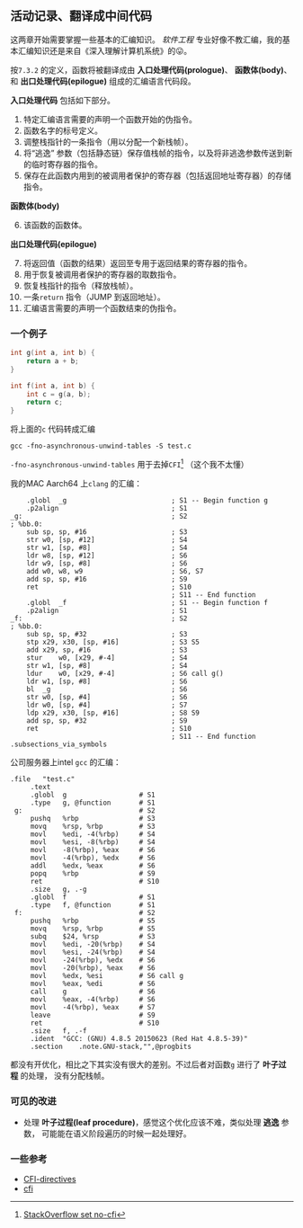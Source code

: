 ## 活动记录、翻译成中间代码

这两章开始需要掌握一些基本的汇编知识。 
*软件工程* 专业好像不教汇编，我的基本汇编知识还是来自《深入理解计算机系统》的😛。


按`7.3.2` 的定义，函数将被翻译成由 **入口处理代码(prologue)**、 **函数体(body)**、和 **出口处理代码(epilogue)**
组成的汇编语言代码段。

**入口处理代码** 包括如下部分。

1. 特定汇编语言需要的声明一个函数开始的伪指令。
2. 函数名字的标号定义。
3. 调整栈指针的一条指令（用以分配一个新栈帧）。
4. 将“逃逸” 参数（包括静态链）保存值栈帧的指令，以及将非逃逸参数传送到新的临时寄存器的指令。
5. 保存在此函数内用到的被调用者保护的寄存器（包括返回地址寄存器）的存储指令。

**函数体(body)**

6. 该函数的函数体。

**出口处理代码(epilogue)**

7. 将返回值（函数的结果）返回至专用于返回结果的寄存器的指令。
8. 用于恢复被调用者保护的寄存器的取数指令。
9. 恢复栈指针的指令（释放栈帧）。
10. 一条`return` 指令（JUMP 到返回地址）。
11. 汇编语言需要的声明一个函数结束的伪指令。


### 一个例子

```c
int g(int a, int b) {
    return a + b;
}

int f(int a, int b) {
    int c = g(a, b);
    return c;
}
```

将上面的`c` 代码转成汇编

`gcc -fno-asynchronous-unwind-tables -S test.c`

`-fno-asynchronous-unwind-tables` 用于去掉`CFI`[^set no-cfi] （这个我不太懂）


我的MAC Aarch64 上`clang` 的汇编： 

```
	.globl	_g                          ; S1 -- Begin function g
	.p2align	                        ; S1
_g:                                     ; S2
; %bb.0:
	sub	sp, sp, #16                     ; S3
	str	w0, [sp, #12]                   ; S4
	str	w1, [sp, #8]                    ; S4
	ldr	w8, [sp, #12]                   ; S6
	ldr	w9, [sp, #8]                    ; S6
	add	w0, w8, w9                      ; S6, S7
	add	sp, sp, #16                     ; S9
	ret                                 ; S10
                                        ; S11 -- End function
	.globl	_f                          ; S1 -- Begin function f
	.p2align	                        ; S1
_f:                                     ; S2
; %bb.0:
	sub	sp, sp, #32                     ; S3
	stp	x29, x30, [sp, #16]             ; S3 S5
	add	x29, sp, #16                    ; S3
	stur	w0, [x29, #-4]              ; S4
	str	w1, [sp, #8]                    ; S4
	ldur	w0, [x29, #-4]              ; S6 call g()
	ldr	w1, [sp, #8]                    ; S6
	bl	_g                              ; S6
	str	w0, [sp, #4]                    ; S6
	ldr	w0, [sp, #4]                    ; S7
	ldp	x29, x30, [sp, #16]             ; S8 S9
	add	sp, sp, #32                     ; S9
	ret                                 ; S10
                                        ; S11 -- End function
.subsections_via_symbols
```


公司服务器上intel `gcc` 的汇编：

```
.file   "test.c"
     .text
     .globl  g                  # S1
     .type   g, @function       # S1
 g:                             # S2
     pushq   %rbp               # S3
     movq    %rsp, %rbp         # S3
     movl    %edi, -4(%rbp)     # S4
     movl    %esi, -8(%rbp)     # S4
     movl    -8(%rbp), %eax     # S6
     movl    -4(%rbp), %edx     # S6
     addl    %edx, %eax         # S6
     popq    %rbp               # S9
     ret                        # S10
     .size   g, .-g
     .globl  f                  # S1
     .type   f, @function       # S1
 f:                             # S2
     pushq   %rbp               # S5
     movq    %rsp, %rbp         # S5
     subq    $24, %rsp          # S3
     movl    %edi, -20(%rbp)    # S4
     movl    %esi, -24(%rbp)    # S4
     movl    -24(%rbp), %edx    # S6
     movl    -20(%rbp), %eax    # S6
     movl    %edx, %esi         # S6 call g
     movl    %eax, %edi         # S6
     call    g                  # S6
     movl    %eax, -4(%rbp)     # S6
     movl    -4(%rbp), %eax     # S7
     leave                      # S9
     ret                        # S10
     .size   f, .-f
     .ident  "GCC: (GNU) 4.8.5 20150623 (Red Hat 4.8.5-39)"
     .section    .note.GNU-stack,"",@progbits
```

都没有开优化，相比之下其实没有很大的差别。不过后者对函数`g` 进行了 **叶子过程** 的处理，
没有分配栈帧。


### 可见的改进

- 处理 **叶子过程(leaf procedure)**，感觉这个优化应该不难，类似处理 **逃逸** 参数，
    可能能在语义阶段遍历的时候一起处理好。


### 一些参考

- [CFI-directives](https://sourceware.org/binutils/docs/as/CFI-directives.html)
- [cfi](https://www.imperialviolet.org/2017/01/18/cfi.html)

[^set no-cfi]: [StackOverflow set no-cfi](https://stackoverflow.com/questions/2529185/what-are-cfi-directives-in-gnu-assembler-gas-used-for)


